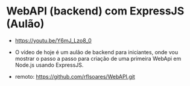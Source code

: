 # WebAPI (backend) com ExpressJS (Aulão)

- https://youtu.be/Y6mJ_Lzo8_0

- O vídeo de hoje é um aulão de backend para iniciantes, onde vou mostrar o passo a passo para criação de uma primeira WebApi em Node.js usando ExpressJS.

- remoto: https://github.com/rflsoares/WebAPI.git